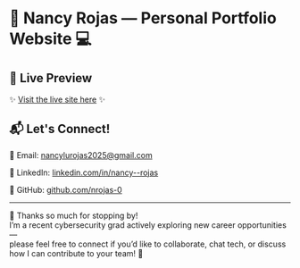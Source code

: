 # 🌸 Nancy Rojas — Personal Portfolio Website 💻

## 🎀 Live Preview

✨ [Visit the live site here](AddLinkHere) ✨

## 📬 Let's Connect!

📧 Email: [nancylurojas2025@gmail.com](mailto:nancylurojas2025@gmail.com)

💼 LinkedIn: [linkedin.com/in/nancy--rojas](https://linkedin.com/in/nancy--rojas)

👾 GitHub: [github.com/nrojas-0](https://github.com/nrojas-0)

---

💖 Thanks so much for stopping by!  
I’m a recent cybersecurity grad actively exploring new career opportunities —  
please feel free to connect if you’d like to collaborate, chat tech, or discuss how I can contribute to your team! 🌷

